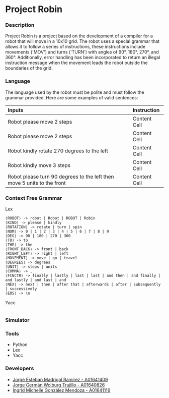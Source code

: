 # Project Robin

### Description
Project Robin is a project based on the development of a compiler for a robot that will move in a 10x10 grid. The robot uses a special grammar that allows it to follow a series of instructions, these instructions include movements ('MOV') and turns ('TURN') with angles of 90°, 180°, 270°, and 360°. Additionally, error handling has been incorporated to return an illegal instruction message when the movement leads the robot outside the boundaries of the grid.

### Language
The language used by the robot must be polite and must follow the grammar provided.
Here are some examples of valid sentences:

| Inputs | Instruction|
| :--- | :--- |
| Robot please move 2 steps  | Content Cell  |
| Robot please move 2 steps | Content Cell  |
| Robot kindly rotate 270 degrees to the left | Content Cell  |
| Robot kindly move 3 steps | Content Cell  |
| Robot please turn 90 degrees to the left then move 5 units to the front | Content Cell  |

### Context Free Grammar
Lex
```
⟨ROBOT⟩ -> robot | Robot | ROBOT | Robin
⟨KIND⟩ -> please | kindly
⟨ROTATION⟩ -> rotate | turn | spin
⟨NUM⟩ -> 0 | 1 | 2 | 3 | 4 | 5 | 6 | 7 | 8 | 9 
⟨DEG⟩ -> 90 | 180 | 270 | 360
⟨TO⟩ -> to
⟨THE⟩ -> the
⟨FRONT_BACK⟩ -> front | back
⟨RIGHT_LEFT⟩ -> right | left
⟨MOVEMENT⟩ -> move | go | travel
⟨DEGREES⟩ -> degrees
⟨UNIT⟩ -> steps | units
⟨COMMA⟩ -> ,
⟨FCNCTR⟩ -> finally | lastly | last | last | and then | and finally | and lastly | and last | and
⟨NEX⟩ -> next | then | after that | afterwards | after | subsequently | successively 
⟨EOS⟩ -> \n
```

Yacc
```

```

### Simulator 

### Tools
- Python
- Lex
- Yacc

### Developers
- [Jorge Esteban Madrigal Ramírez - A01641409](https://github.com/JEMadrigal)
- [Jorge Germán Wolburg Trujillo - A01640826](https://github.com/Neuvax)
- [Ingrid Michelle González Mendoza - A01641116](https://github.com/imichglez)
